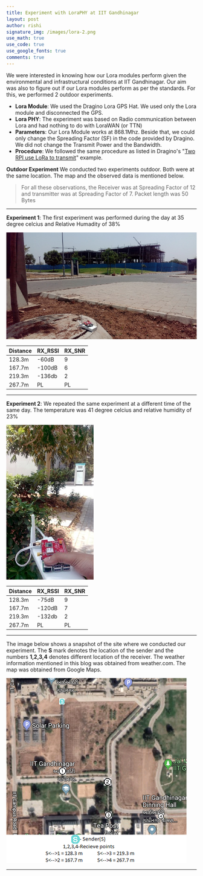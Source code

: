 ```yaml
---
title: Experiment with LoraPHY at IIT Gandhinagar
layout: post
author: rishi
signature_img: /images/lora-2.png
use_math: true
use_code: true
use_google_fonts: true
comments: true
---
```

We were interested in knowing how our Lora modules perform given the environmental and infrastructural conditions at IIT Gandhinagar. Our aim was also to figure out if our Lora modules perform as per the standards. For this, we performed 2 outdoor experiments.

- **Lora Module**: We used the Dragino Lora GPS Hat. We used only the Lora module and disconnected the GPS.
- **Lora PHY**: The experiment was based on Radio communication between Lora and had nothing to do with LoraWAN (or TTN)
- **Parameters**: Our Lora Module works at 868.1Mhz. Beside that, we could only change the Spreading Factor (SF) in the code provided by Dragino. We did not change the Transmit Power and the Bandwidth.
- **Procedure**: We followed the same procedure as listed in Dragino's "[Two RPI use LoRa to transmit](https://wiki.dragino.com/index.php?title=Lora/GPS_HAT#Example3_--_Two_RPI_use_LoRa_to_transmit)" example.

**Outdoor Experiment**
We conducted two experiments outdoor. Both were at the same location. The map and the observed data is mentioned below.



>For all these observations, the Receiver was at Spreading Factor of 12 and transmitter was at Spreading Factor of 7. Packet length was 50 Bytes
>
---

**Experiment 1**: The first experiment was performed during the day at 35 degree celcius and Relative Humadity of 38%

![](/images/lora-2.jpg)


|  Distance | RX_RSSI  |  RX_SNR |
|---|---|---|
|  128.3m |  -60dB |  9 |
|  167.7m |  -100dB |  6 |
|  219.3m |  -136db | 2  |
|  267.7m  |  PL | PL  |

---

**Experiment 2**: We repeated the same experiment at a different time of the same day. The temperature was 41 degree celcius and relative humidity of 23%

![](/images/lora-1.jpg)

|  Distance | RX_RSSI  |  RX_SNR |
|---|---|---|
|  128.3m  |  -75dB |  9 |
|  167.7m |  -120dB |  7 |
|  219.3m |  -132db | 2  |
|  267.7m  |  PL | PL  |

---
The image below shows a snapshot of the site where we conducted our experiment. The **S** mark denotes the location of the sender and the numbers **1,2,3,4** denotes different location of the receiver. The weather information mentioned in this blog was obtained from weather.com. The map was obtained from Google Maps.    

![](/images/lora-map.png)


---
